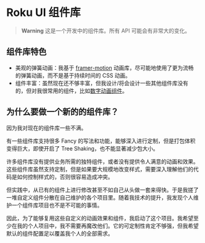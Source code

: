 # Roku UI 组件库

> **Warning**
> 这是一个开发中的组件库。所有 API 可能会有非常大的变化。

## 组件库特色

- 美观的弹簧动画：我基于 [framer-motion](https://www.framer.com/motion/) 动画库，尽可能地使用了更为流畅的弹簧动画，而不是基于持续时间的 CSS 动画。
- 组件丰富：虽然现在还不够丰富，但我设计/将会设计一些其他组件库没有的，但对我很常用的组件，比如[数字动画组件](https://roku-ui.vercel.app/?path=/story/display-digital--default)。

## 为什么要做一个新的的组件库？

因为我对现在的组件库一些不满。

有一些组件库支持很多 Fancy 的写法和功能，能够深入进行定制，但是打包体积变得巨大，即使开启了 Tree Shaking，也不能显著减少包大小。

许多组件库没有提供业务所需的独特组件，或者没有提供令人满意的动画和效果。这些组件库虽然支持定制，但是如果要大规模地改变样式，需要深入理解他们的代码是如何控制样式的，否则很容易造成冲突。

但实践中，从已有的组件上进行修改甚至不如自己从头做一套来得快。于是我搓了一堆自定义组件分散在自己维护的各个项目里。随着我技术的提升，我发现个人维护一个组件库项目也不是不可能的事情。

因此，为了能够复用这些自定义的动画效果和组件，我启动了这个项目。我希望至少在我的个人项目中，我不需要再魔改他们。它的可定制性肯定不够强，但我希望默认的组件配置足以覆盖我个人的全部需求。
